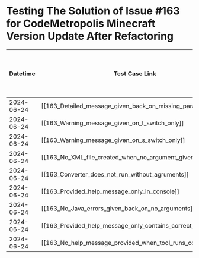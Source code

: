 # Testing The Solution of Issue #163 for CodeMetropolis Minecraft Version Update After Refactoring

| Datetime   | Test Case Link                                                        | Tester     | Passed/Failed | Links to issues (if a bug is found) | Consequences (if the test case needs to be fixed) |
|------------|-----------------------------------------------------------------------|------------|---------------|-------------------------------------|---------------------------------------------------|
| 2024-06-24 | [[163_Detailed_message_given_back_on_missing_parameters]]             | Búcsú Áron | Failed        |                                     |                                                   |
| 2024-06-24 | [[163_Warning_message_given_on_t_switch_only]]                        | Búcsú Áron | Failed        |                                     |                                                   |
| 2024-06-24 | [[163_Warning_message_given_on_s_switch_only]]                        | Búcsú Áron | Failed        |                                     |                                                   |
| 2024-06-24 | [[163_No_XML_file_created_when_no_argument_given]]                    | Búcsú Áron | Failed        |                                     |                                                   |
| 2024-06-24 | [[163_Converter_does_not_run_without_agruments]]                      | Búcsú Áron | Failed        |                                     |                                                   |
| 2024-06-24 | [[163_Provided_help_message_only_in_console]]                         | Búcsú Áron | Failed        |                                     |                                                   |
| 2024-06-24 | [[163_No_Java_errors_given_back_on_no_arguments]]                     | Búcsú Áron | Failed        |                                     |                                                   |
| 2024-06-24 | [[163_Provided_help_message_only_contains_correct_arguments]]         | Búcsú Áron | Failed        |                                     |                                                   |
| 2024-06-24 | [[163_No_help_message_provided_when_tool_runs_correctly]]             | Búcsú Áron | Failed        |                                     |                                                   |